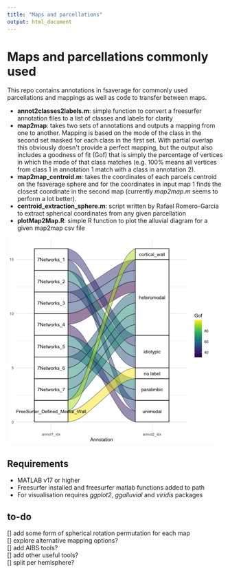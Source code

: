```yaml
---
title: "Maps and parcellations"
output: html_document
---
```


# Maps and parcellations commonly used
This repo contains annotations in fsaverage for commonly used parcellations and mappings as well as code to transfer between maps.

- **annot2classes2labels.m**: simple function to convert a freesurfer annotation files to a list of classes and labels for clarity    
- **map2map**: takes two sets of annotations and outputs a mapping from one to another. Mapping is based on the mode of the class in the second set masked for each class in the first set. With partial overlap this obviously doesn't provide a perfect mapping, but the output also includes a goodness of fit (Gof) that is simply the percentage of vertices in which the mode of that class matches (e.g. 100% means all vertices from class 1 in annotation 1 match with a class in annotation 2).    
- **map2map_centroid.m**: takes the coordinates of each parcels centroid on the fsaverage sphere and for the coordinates in input map 1 finds the closest coordinate in the second map (currently *map2map.m* seems to perform a lot better).    
- **centroid_extraction_sphere.m**: script written by Rafael Romero-Garcia to extract spherical coordinates from any given parcellation     
- **plotMap2Map.R**: simple R function to plot the alluvial diagram for a given map2map csv file  

![alt text](./Plots/yeo7_to_mesulam.png "example alluvvial diagram of map2map output - Yeo 7 to Mesulam")


## Requirements
- MATLAB v17 or higher    
- Freesurfer installed and freesurfer matlab functions added to path   
- For visualisation requires *ggplot2*, *ggalluvial* and *viridis* packages    

## to-do
[] add some form of spherical rotation permutation for each map    
[] explore alternative mapping options?    
[] add AIBS tools?    
[] add other useful tools?    
[] split per hemisphere?    
